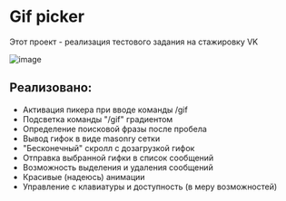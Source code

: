 # Gif picker

Этот проект - реализация тестового задания на стажировку VK

![image](https://8110cd2d.png)

## Реализовано:
* Активация пикера при вводе команды /gif
* Подсветка команды "/gif" градиентом
* Определение поисковой фразы после пробела
* Вывод гифок в виде masonry сетки
* "Бесконечный" скролл с дозагрузкой гифок
* Отправка выбранной гифки в список сообщений
* Возможность выделения и удаления сообщений
* Красивые (надеюсь) анимации
* Управление с клавиатуры и доступность (в меру возможностей)

